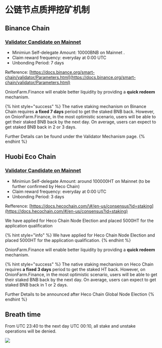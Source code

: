# 公链节点质押挖矿机制

## Binance Chain

### [Validator Candidate on Mainnet](https://docs.binance.org/smart-chain/validator/Parameters.html)

* Minimiun Self-delegate Amount: 10000BNB on Mainnet .
* Claim reward frequency: everyday at 0:00 UTC
* Unbonding Period: 7 days

Refference: [https://docs.binance.org/smart-chain/validator/Parameters.html](https://docs.binance.org/smart-chain/validator/Parameters.html)

OnionFarm.Finance will enable better liquidity by providing a **quick redeem** mechanism.

{% hint style="success" %}
The native staking mechanism on Binance Chain requires **a fixed 7 days** period to get the staked BNB back. However, on OnionFarm.Finance, in the most optimistic scenario, users will be able to get their staked BNB back by the next day. On average, users can expect to get staked BNB back in 2 or 3 days.

Further Details can be found under the Validator Mechanism page.
{% endhint %}

## Huobi Eco Chain

### [Validator Candidate on Mainnet](https://docs.hecochain.com/#/en-us/consensus?id=staking)

* Minimiun Self-delegate Amount: around 100000HT on Mainnet \(to be further confirmed by Heco Chain\)
* Claim reward frequency: everyday at 0:00 UTC
* Unbonding Period: 3 days

Refference: [https://docs.hecochain.com/\#/en-us/consensus?id=staking](https://docs.hecochain.com/#/en-us/consensus?id=staking)

We have applied for Heco Chain Node Election and placed 5000HT for the application qualification

{% hint style="info" %}
We have applied for Heco Chain Node Election and placed 5000HT for the application qualification.
{% endhint %}

OnionFarm.Finance will enable better liquidity by providing a **quick redeem** mechanism.

{% hint style="success" %}
The native staking mechanism on Heco Chain requires **a fixed 3 days** period to get the staked HT back. However, on OnionFarm.Finance, in the most optimistic scenario, users will be able to get their staked BNB back by the next day. On average, users can expect to get staked BNB back in 1 or 2 days.

Further Details to be announced after Heco Chain Global Node Election
{% endhint %}

## Breath time

From UTC 23:40 to the next day UTC 00:10, all stake and unstake operations will be denied.

![](https://lh5.googleusercontent.com/ChBI7mhVXnl-ur-DeTX6T2ZyXPv7Io8zTNms6CzuZ6lCNXG7IiEur1UshgQ9rLmUz0fmPgNqWEydgUTQPkdnvM-iNnoNO1nIIp34Ok5uPqEoETfPS9E4NJd-KDoKuYHzEZhGHBFq)

